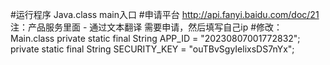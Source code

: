 #运行程序
    Java.class
    main入口
#申请平台
    http://api.fanyi.baidu.com/doc/21
    注：产品服务里面 - 通过文本翻译
        需要申请，然后填写自己ip
#修改：
    Main.class
    private static final String APP_ID = "20230807001772832";
    private static final String SECURITY_KEY = "ouTBvSgyIelixsDS7nYx";
